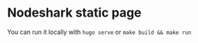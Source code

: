 # Nodeshark static page
You can run it locally with ```hugo serve``` or ```make build && make run```


